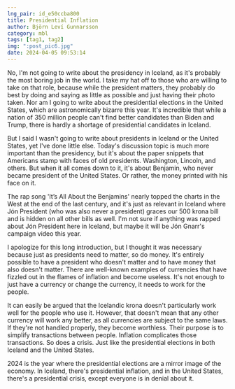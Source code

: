 ```yaml
---
lng_pair: id_e50ccba800
title: Presidential Inflation
author: Björn Leví Gunnarsson
category: mbl
tags: [tag1, tag2]
img: ":post_pic6.jpg"
date: 2024-04-05 09:53:14
---
```

No, I'm not going to write about the presidency in Iceland, as it's probably the most boring job in the world. I take my hat off to those who are willing to take on that role, because while the president matters, they probably do best by doing and saying as little as possible and just having their photo taken. Nor am I going to write about the presidential elections in the United States, which are astronomically bizarre this year. It's incredible that while a nation of 350 million people can't find better candidates than Biden and Trump, there is hardly a shortage of presidential candidates in Iceland.

But I said I wasn't going to write about presidents in Iceland or the United States, yet I've done little else. Today's discussion topic is much more important than the presidency, but it's about the paper snippets that Americans stamp with faces of old presidents. Washington, Lincoln, and others. But when it all comes down to it, it's about Benjamin, who never became president of the United States. Or rather, the money printed with his face on it.

The rap song 'It’s All About the Benjamins' nearly topped the charts in the West at the end of the last century, and it's just as relevant in Iceland where Jón President (who was also never a president) graces our 500 krona bill and is hidden on all other bills as well. I'm not sure if anything was rapped about Jón President here in Iceland, but maybe it will be Jón Gnarr's campaign video this year.

I apologize for this long introduction, but I thought it was necessary because just as presidents need to matter, so do money. It's entirely possible to have a president who doesn't matter and to have money that also doesn't matter. There are well-known examples of currencies that have fizzled out in the flames of inflation and become useless. It's not enough to just have a currency or change the currency, it needs to work for the people.

It can easily be argued that the Icelandic krona doesn't particularly work well for the people who use it. However, that doesn't mean that any other currency will work any better, as all currencies are subject to the same laws. If they're not handled properly, they become worthless. Their purpose is to simplify transactions between people. Inflation complicates those transactions. So does a crisis. Just like the presidential elections in both Iceland and the United States.

2024 is the year where the presidential elections are a mirror image of the economy. In Iceland, there's presidential inflation, and in the United States, there's a presidential crisis, except everyone is in denial about it.
